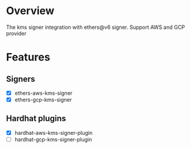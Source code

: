 # Overview

The kms signer integration with ethers@v6 signer. Support AWS and GCP provider

# Features

## Signers
- [x] ethers-aws-kms-signer
- [x] ethers-gcp-kms-signer
## Hardhat plugins
- [x] hardhat-aws-kms-signer-plugin
- [ ] hardhat-gcp-kms-signer-plugin
